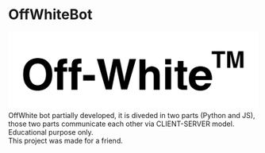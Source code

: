 # OffWhiteBot
![](https://github.com/TobMTV/OffWhiteBot/blob/master/1200px-Off-White_Logo.svg.png)
<br />
OffWhite bot partially developed, it is diveded in two parts (Python and JS), those two parts communicate each other via CLIENT-SERVER model.
<br />
Educational purpose only.
<br />
This project was made for a friend.
